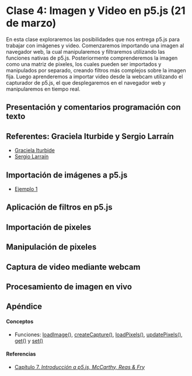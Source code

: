 # Clase 4: Imagen y Video en p5.js (21 de marzo)
En esta clase exploraremos las posibilidades que nos entrega p5.js para trabajar con imágenes y video. Comenzaremos importando una imagen al navegador web, la cual manipularemos y filtraremos utilizando las funciones nativas de p5.js. Posteriormente comprenderemos la imagen como una matriz de pixeles, los cuales pueden ser importados y manipulados por separado, creando filtros más complejos sobre la imagen fija. Luego aprenderemos a importar video desde la webcam utilizando el capturador de p5.js, el que desplegaremos en el navegador web y manipularemos en tiempo real.
## Presentación y comentarios programación con texto
## Referentes: Graciela Iturbide y Sergio Larraín
- [Graciela Iturbide](https://es.wikipedia.org/wiki/Graciela_Iturbide)
- [Sergio Larraín](https://es.wikipedia.org/wiki/Sergio_Larra%C3%ADn)
## Importación de imágenes a p5.js
- [Ejemplo 1](https://github.com/guillemontecinos/programacion_creativa_p5js/blob/master/clases/clase_4/clase_4_ejemplos/clase_4_ejemplo_1.js)
## Aplicación de filtros en p5.js
## Importación de pixeles
## Manipulación de pixeles
## Captura de video mediante webcam
## Procesamiento de imagen en vivo
## Apéndice
#### Conceptos
- Funciones: [loadImage()](https://p5js.org/es/reference/#/p5/loadImage), [createCapture()](https://p5js.org/es/reference/#/p5/createCapture), [loadPixels()](https://p5js.org/es/reference/#/p5/loadPixels), [updatePixels()](https://p5js.org/es/reference/#/p5/updatePixels), [get()](https://p5js.org/es/reference/#/p5/get) y [set()](https://p5js.org/es/reference/#/p5/set)
#### Referencias
- [Capítulo 7. *Introducción a p5.js, McCarthy, Reas & Fry*](https://github.com/processing/p5.js-getting-started-es/blob/master/v1.0.2.pdf)

